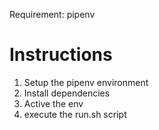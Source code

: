 Requirement: pipenv

# Instructions

1. Setup the pipenv environment
2. Install dependencies
3. Active the env
4. execute the run.sh script
